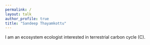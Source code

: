 ```yaml
---
permalink: /
layout: talk
author_profile: true
title: "Sandeep Thayamkottu"
---
```



I am an ecosystem ecologist interested in terrestrial carbon cycle (C).
